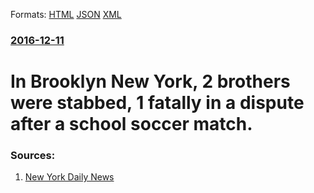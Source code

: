 
Formats: [HTML](/news/2016/12/11/in-brooklyn-new-york-2-brothers-were-stabbed-1-fatally-in-a-dispute-after-a-school-soccer-match.html)  [JSON](/news/2016/12/11/in-brooklyn-new-york-2-brothers-were-stabbed-1-fatally-in-a-dispute-after-a-school-soccer-match.json)  [XML](/news/2016/12/11/in-brooklyn-new-york-2-brothers-were-stabbed-1-fatally-in-a-dispute-after-a-school-soccer-match.xml)  

### [2016-12-11](/news/2016/12/11/index.md)

#  In Brooklyn New York, 2 brothers were stabbed, 1 fatally in a dispute after a school soccer match. 




### Sources:

1. [New York Daily News](http://www.nydailynews.com/new-york/brooklyn/suspect-slays-man-wounds-vic-brother-nyc-soccer-game-article-1.2906865)
